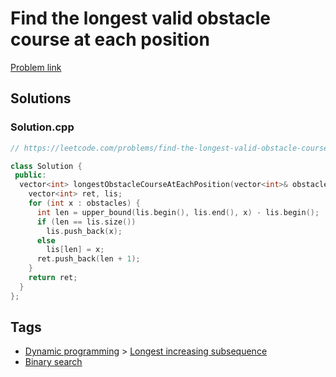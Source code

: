 # Find the longest valid obstacle course at each position

[Problem link](https://leetcode.com/problems/find-the-longest-valid-obstacle-course-at-each-position/)

## Solutions


### Solution.cpp
```cpp
// https://leetcode.com/problems/find-the-longest-valid-obstacle-course-at-each-position/

class Solution {
 public:
  vector<int> longestObstacleCourseAtEachPosition(vector<int>& obstacles) {
    vector<int> ret, lis;
    for (int x : obstacles) {
      int len = upper_bound(lis.begin(), lis.end(), x) - lis.begin();
      if (len == lis.size())
        lis.push_back(x);
      else
        lis[len] = x;
      ret.push_back(len + 1);
    }
    return ret;
  }
};
```
## Tags

* [Dynamic programming](/Collections/dynamic-programming.md#dynamic-programming) > [Longest increasing subsequence](/Collections/dynamic-programming.md#longest-increasing-subsequence)
* [Binary search](/Collections/binary-search.md#binary-search)
